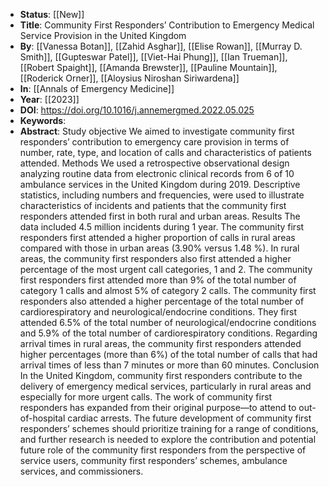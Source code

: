 - **Status**: [[New]]
- **Title**: Community First Responders’ Contribution to Emergency Medical Service Provision in the United Kingdom
- **By**: [[Vanessa Botan]], [[Zahid Asghar]], [[Elise Rowan]], [[Murray D. Smith]], [[Gupteswar Patel]], [[Viet-Hai Phung]], [[Ian Trueman]], [[Robert Spaight]], [[Amanda Brewster]], [[Pauline Mountain]], [[Roderick Orner]], [[Aloysius Niroshan Siriwardena]]
- **In**: [[Annals of Emergency Medicine]]
- **Year**: [[2023]]
- **DOI**: https://doi.org/10.1016/j.annemergmed.2022.05.025
- **Keywords**:
- **Abstract**:
  Study objective
  We aimed to investigate community first responders’ contribution to emergency care provision in terms of number, rate, type, and location of calls and characteristics of patients attended.
  Methods
  We used a retrospective observational design analyzing routine data from electronic clinical records from 6 of 10 ambulance services in the United Kingdom during 2019. Descriptive statistics, including numbers and frequencies, were used to illustrate characteristics of incidents and patients that the community first responders attended first in both rural and urban areas.
  Results
  The data included 4.5 million incidents during 1 year. The community first responders first attended a higher proportion of calls in rural areas compared with those in urban areas (3.90% versus 1.48 %). In rural areas, the community first responders also first attended a higher percentage of the most urgent call categories, 1 and 2. The community first responders first attended more than 9% of the total number of category 1 calls and almost 5% of category 2 calls. The community first responders also attended a higher percentage of the total number of cardiorespiratory and neurological/endocrine conditions. They first attended 6.5% of the total number of neurological/endocrine conditions and 5.9% of the total number of cardiorespiratory conditions. Regarding arrival times in rural areas, the community first responders attended higher percentages (more than 6%) of the total number of calls that had arrival times of less than 7 minutes or more than 60 minutes.
  Conclusion
  In the United Kingdom, community first responders contribute to the delivery of emergency medical services, particularly in rural areas and especially for more urgent calls. The work of community first responders has expanded from their original purpose—to attend to out-of-hospital cardiac arrests. The future development of community first responders’ schemes should prioritize training for a range of conditions, and further research is needed to explore the contribution and potential future role of the community first responders from the perspective of service users, community first responders’ schemes, ambulance services, and commissioners.